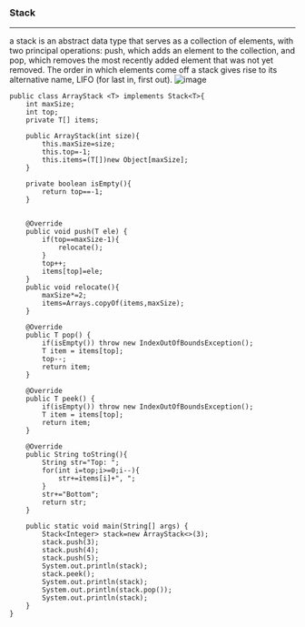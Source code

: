 ### Stack
---
a stack is an abstract data type that serves as a collection of elements, with two
principal operations: push, which adds an element to the collection, and pop, which removes the
most recently added element that was not yet removed. The order in which elements come off a
stack gives rise to its alternative name, LIFO (for last in, first out). 
![image](https://user-images.githubusercontent.com/88880169/222900089-f000e445-5294-4ebc-9937-89fd9938f6a7.png)
```
public class ArrayStack <T> implements Stack<T>{
    int maxSize;
    int top;
    private T[] items;

    public ArrayStack(int size){
        this.maxSize=size;
        this.top=-1;
        this.items=(T[])new Object[maxSize];
    }

    private boolean isEmpty(){
        return top==-1;
    }


    @Override
    public void push(T ele) {
        if(top==maxSize-1){
            relocate();
        }
        top++;
        items[top]=ele;
    }
    public void relocate(){
        maxSize*=2;
        items=Arrays.copyOf(items,maxSize);
    }

    @Override
    public T pop() {
        if(isEmpty()) throw new IndexOutOfBoundsException();
        T item = items[top];
        top--;
        return item;
    }

    @Override
    public T peek() {
        if(isEmpty()) throw new IndexOutOfBoundsException();
        T item = items[top];
        return item;
    }

    @Override
    public String toString(){
        String str="Top: ";
        for(int i=top;i>=0;i--){
            str+=items[i]+", ";
        }
        str+="Bottom";
        return str;
    }

    public static void main(String[] args) {
        Stack<Integer> stack=new ArrayStack<>(3);
        stack.push(3);
        stack.push(4);
        stack.push(5);
        System.out.println(stack);
        stack.peek();
        System.out.println(stack);
        System.out.println(stack.pop());
        System.out.println(stack);
    }
}
```
